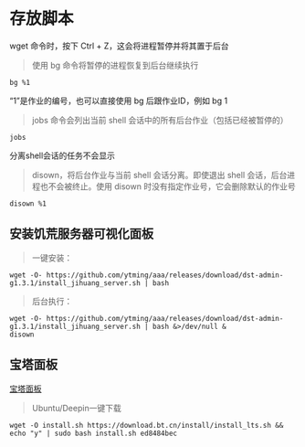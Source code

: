 # 存放脚本
wget 命令时，按下 Ctrl + Z，这会将进程暂停并将其置于后台
> 使用 bg 命令将暂停的进程恢复到后台继续执行
```
bg %1
```
“1”是作业的编号，也可以直接使用 bg 后跟作业ID，例如 bg 1

> jobs 命令会列出当前 shell 会话中的所有后台作业（包括已经被暂停的）
```
jobs
```
分离shell会话的任务不会显示

> disown，将后台作业与当前 shell 会话分离。即使退出 shell 会话，后台进程也不会被终止。使用 disown 时没有指定作业号，它会删除默认的作业号
```
disown %1
```

## 安装饥荒服务器可视化面板
> 一键安装：
```shell
wget -O- https://github.com/ytming/aaa/releases/download/dst-admin-g1.3.1/install_jihuang_server.sh | bash
```
> 后台执行：
```shell
wget -O- https://github.com/ytming/aaa/releases/download/dst-admin-g1.3.1/install_jihuang_server.sh | bash &>/dev/null &
disown
```

## 宝塔面板
[宝塔面板](https://www.bt.cn/new/download.html)
> Ubuntu/Deepin一键下载
```shell
wget -O install.sh https://download.bt.cn/install/install_lts.sh && echo "y" | sudo bash install.sh ed8484bec
```
